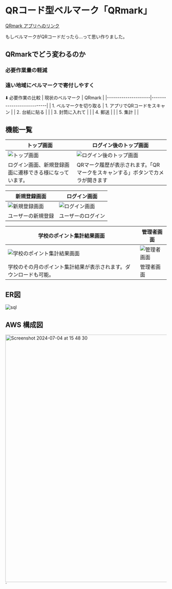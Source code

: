 # QRコード型ベルマーク「QRmark」

<a href="https://ibukiqrmark.com">QRmark アプリへのリンク</a>

もしベルマークがQRコードだったら...って思い作りました。

## QRmarkでどう変わるのか
### 必要作業量の軽減
### 遠い地域にベルマークで寄付しやすく

⬇️ 必要作業の比較
| 現状のベルマーク       | QRmark                    |
|---------------------|---------------------------|
| 1. ベルマークを切り取る | 1. アプリでQRコードをスキャン |
| 2. 台紙に貼る         |                           |
| 3. 封筒に入れて        |                           |
| 4. 郵送              |                           |
| 5. 集計              |                           |

## 機能一覧
| トップ画面                                                                                           | ログイン後のトップ画面                                                               |
| -------------------------------------------------------------------------------------------------- | -------------------------------------------------------------------------------- |
| ![トップ画面](https://github.com/v420v/QRmark/assets/106643445/06538ca3-9264-4ff3-887f-3e21e2f73e2f) | ![ログイン後のトップ画面](https://github.com/v420v/QRmark/assets/106643445/5bf89b62-89d4-4441-a8ca-1ee2c8e9e25a)
| ログイン画面、新規登録画面に遷移できる様になっています。                                                     | QRマーク履歴が表示されます。「QRマークをスキャンする」ボタンでカメラが開きます |


| 新規登録画面                                                                                           | ログイン画面                                                                     |
| --------------------------------------------------------------------------------------------------   | ------------------------------------------------------------------------------ |
| ![新規登録画面](https://github.com/v420v/QRmark/assets/106643445/28e7b21e-da32-4bdf-8e28-90f6e180d867) | ![ログイン画面](https://github.com/v420v/QRmark/assets/106643445/96cdc311-5b1d-48d1-b8e5-9cd5e33d51ad)
| ユーザーの新規登録                                                                                      | ユーザーのログイン                                |

| 学校のポイント集計結果画面                                                                                           | 管理者画面                                                          |
| --------------------------------------------------------------------------------------------------   | ------------------------------------------------------------------------------ |
| ![学校のポイント集計結果画面](https://github.com/v420v/QRmark/assets/106643445/9c0a16f9-030b-4663-80fc-7e0fa2f5b20f) | ![管理者画面](https://github.com/v420v/QRmark/assets/106643445/dc8425cc-bbef-422d-b18f-2cd6476a825e)
| 学校のその月のポイント集計結果が表示されます。ダウンロードも可能。                                                           | 管理者画面                                            |


## ER図
![sql](https://github.com/v420v/QRmark/assets/106643445/73751f03-fdac-4cc8-bf49-a5dbd0b0a998)

## AWS 構成図
<img width="771" alt="Screenshot 2024-07-04 at 15 48 30" src="https://github.com/v420v/QRmark/assets/106643445/0ed84a76-cda9-4af1-ae63-2fb79f8a82d5">
`


